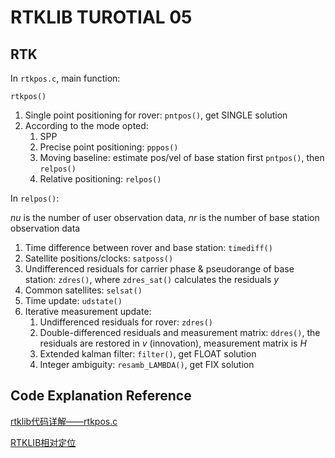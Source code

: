 # RTKLIB TUROTIAL 05

## RTK

In `rtkpos.c`, main function:

```
rtkpos()
```

1. Single point positioning for rover: `pntpos()`, get SINGLE solution
2. According to the mode opted:
   1. SPP
   2. Precise point positioning: `pppos()`
   3. Moving baseline: estimate pos/vel of base station first `pntpos()`, then `relpos()`
   4. Relative positioning: `relpos()`

In `relpos()`:

$nu$ is the number of user observation data, $nr$ is the number of base station observation data

1. Time difference between rover and base station: `timediff()`
2. Satellite positions/clocks: `satposs()`
3. Undifferenced residuals for carrier phase & pseudorange of base station: `zdres()`, where `zdres_sat()` calculates the residuals $y$
4. Common satellites: `selsat()`
5. Time update: `udstate()`
6. Iterative measurement update: 
   1. Undifferenced residuals for rover: `zdres()`
   2. Double-differenced residuals and measurement matrix: `ddres()`, the residuals are restored in $v$ (innovation), measurement matrix is $H$
   3. Extended kalman filter: `filter()`, get FLOAT solution
   4. Integer ambiguity: `resamb_LAMBDA()`, get FIX solution


## Code Explanation Reference

[rtklib代码详解——rtkpos.c](https://www.cnblogs.com/bokeyuan-dlam/articles/14419070.html)

[RTKLIB相对定位](https://wu941202.github.io/2019/07/01/2019-07-01/)
